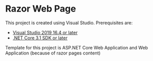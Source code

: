 # Razor Web Page
This project is created using Visual Studio. Prerequisites are: 
* [Visual Studio 2019 16.4 or later](https://visualstudio.microsoft.com/downloads/?utm_medium=microsoft&utm_source=docs.microsoft.com&utm_campaign=inline+link&utm_content=download+vs2019) 
* [.NET Core 3.1 SDK or later](https://dotnet.microsoft.com/download/dotnet-core/3.1) 

Template for this project is ASP.NET Core Web Application and Web Application (because of razor pages content)

